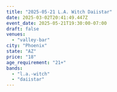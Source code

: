 ```yaml
---
title: "2025-05-21 L.A. Witch Daiistar"
date: 2025-03-02T20:41:49.447Z
event_date: 2025-05-21T19:30:00-07:00
draft: false
venues:
  - "valley-bar"
city: "Phoenix"
state: "AZ"
price: "18"
age_requirement: "21+"
bands:
  - "l.a.-witch"
  - "daiistar"
---
```

